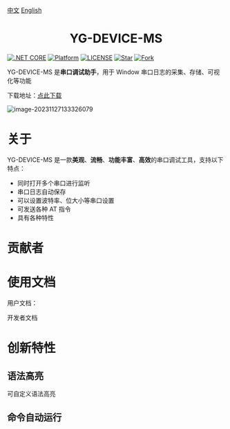 

[中文](README.md) [English](README_EN.md) 

<h1 align="center"YG-DEVICE-MS>YG-DEVICE-MS</h1>

[![.NET CORE](https://img.shields.io/badge/.NET%20Framework-4.7.2-d.svg)](#)
[![Platform](https://img.shields.io/badge/Platform-Win-brightgreen.svg)](#)
[![LICENSE](https://img.shields.io/badge/license-GPL%203.0-blue)](#)
[![Star](https://img.shields.io/github/stars/SuperStudio/SuperCom?label=Star%20this%20repo)](https://github.com/SuperStudio/SuperCom)
[![Fork](https://img.shields.io/github/forks/SuperStudio/SuperCom?label=Fork%20this%20repo)](https://github.com/SuperStudio/SuperCom/fork)

YG-DEVICE-MS 是**串口调试助手**，用于 Window 串口日志的采集、存储、可视化等功能

下载地址：[点此下载](https://github.com/yinwenguang1210/YG-DEVICE-MS.git)

![image-20231127133326079](C:\Users\YinWenGuang\AppData\Roaming\Typora\typora-user-images\image-20231127133326079.png)


# 关于

YG-DEVICE-MS 是一款**美观**、**流畅**、**功能丰富**、**高效**的串口调试工具，支持以下特点：

- 同时打开多个串口进行监听
- 串口日志自动保存
- 可以设置波特率、位大小等串口设置
- 可发送各种 AT 指令
- 具有各种特性

# 贡献者




# 使用文档

用户文档：

开发者文档

# 创新特性

## 语法高亮



可自定义语法高亮



## 命令自动运行
